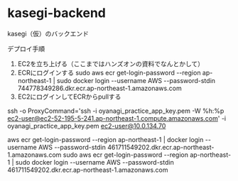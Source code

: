 # kasegi-backend

kasegi（仮）のバックエンド


デプロイ手順
1. EC2を立ち上げる（ここまではハンズオンの資料でなんとかして）
2. ECRにログインする
sudo aws ecr get-login-password --region ap-northeast-1 | sudo docker login --username AWS --password-stdin 744778349286.dkr.ecr.ap-northeast-1.amazonaws.com
3. EC2にログインしてECRからpullする

ssh -o ProxyCommand='ssh -i oyanagi_practice_app_key.pem -W %h:%p ec2-user@ec2-52-195-5-241.ap-northeast-1.compute.amazonaws.com' -i oyanagi_practice_app_key.pem ec2-user@10.0.134.70

aws ecr get-login-password --region ap-northeast-1 | docker login --username AWS --password-stdin 461711549202.dkr.ecr.ap-northeast-1.amazonaws.com
sudo aws ecr get-login-password --region ap-northeast-1 | sudo docker login --username AWS --password-stdin 461711549202.dkr.ecr.ap-northeast-1.amazonaws.com